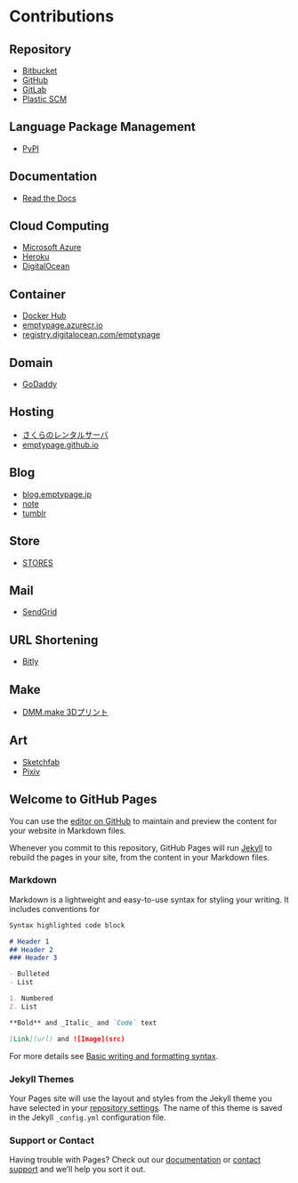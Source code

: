 # Contributions

## Repository

- [Bitbucket](https://bitbucket.org/dashboard/overview)
- [GitHub](https://github.com/)
- [GitLab](https://gitlab.com/)
- [Plastic SCM](https://www.plasticscm.com/dashboard)

## Language Package Management

- [PyPI](https://pypi.org/)

## Documentation

- [Read the Docs](https://readthedocs.org/dashboard/)

## Cloud Computing

- [Microsoft Azure](https://portal.azure.com/)
- [Heroku](https://dashboard.heroku.com/apps)
- [DigitalOcean](https://cloud.digitalocean.com/)

## Container

- [Docker Hub](https://hub.docker.com/)
- [emptypage.azurecr.io](https://portal.azure.com/#@masaakishibataoutlook.onmicrosoft.com/resource/subscriptions/2e15f0af-84ea-4b94-9051-d33e1d3b251f/resourceGroups/ContainerResources/providers/Microsoft.ContainerRegistry/registries/emptypage/overview)
- [registry.digitalocean.com/emptypage](https://cloud.digitalocean.com/registry?i=b38f35)

## Domain

- [GoDaddy](https://jp.godaddy.com/)

## Hosting

- [さくらのレンタルサーバ](https://secure.sakura.ad.jp/rs/cp/)
- [emptypage.github.io](https://github.com/emptypage/emptypage.github.io)

## Blog

- [blog.emptypage.jp](https://blog.emptypage.jp/wp-admin/)
- [note](https://note.com/emptypage/)
- [tumblr](https://www.tumblr.com/dashboard)

## Store

- [STORES](https://dashboard.stores.jp)

## Mail

- [SendGrid](https://app.sendgrid.com/)

## URL Shortening

- [Bitly](https://bitly.com/)

## Make

- [DMM.make 3Dプリント](https://make.dmm.com/mypage/)

## Art

- [Sketchfab](https://sketchfab.com/mshibata)
- [Pixiv](https://www.pixiv.net/dashboard)

## Welcome to GitHub Pages

You can use the [editor on GitHub](https://github.com/emptypage/emptypage.github.io/edit/main/index.md) to maintain and preview the content for your website in Markdown files.

Whenever you commit to this repository, GitHub Pages will run [Jekyll](https://jekyllrb.com/) to rebuild the pages in your site, from the content in your Markdown files.

### Markdown

Markdown is a lightweight and easy-to-use syntax for styling your writing. It includes conventions for

```markdown
Syntax highlighted code block

# Header 1
## Header 2
### Header 3

- Bulleted
- List

1. Numbered
2. List

**Bold** and _Italic_ and `Code` text

[Link](url) and ![Image](src)
```

For more details see [Basic writing and formatting syntax](https://docs.github.com/en/github/writing-on-github/getting-started-with-writing-and-formatting-on-github/basic-writing-and-formatting-syntax).

### Jekyll Themes

Your Pages site will use the layout and styles from the Jekyll theme you have selected in your [repository settings](https://github.com/emptypage/emptypage.github.io/settings/pages). The name of this theme is saved in the Jekyll `_config.yml` configuration file.

### Support or Contact

Having trouble with Pages? Check out our [documentation](https://docs.github.com/categories/github-pages-basics/) or [contact support](https://support.github.com/contact) and we’ll help you sort it out.
